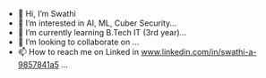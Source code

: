 - 👋 Hi, I’m Swathi 
- 👀 I’m interested in AI, ML, Cuber Security...
- 🌱 I’m currently learning B.Tech IT (3rd year)...
- 💞️ I’m looking to collaborate on ...
- 📫 How to reach me on Linked in www.linkedin.com/in/swathi-a-9857841a5  ...

<!---
swathi-469/swathi-469 is a ✨ special ✨ repository because its `README.md` (this file) appears on your GitHub profile.
You can click the Preview link to take a look at your changes.
--->
